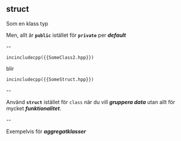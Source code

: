 ## struct

Som en klass typ

Men, allt är **`public`** istället för **`private`** per ***default***

--

```cpp[1]
incincludecpp({{SomeClass2.hpp}})
```

blir

```cpp[1]
incincludecpp({{SomeStruct.hpp}})
```

--

Använd **`struct`** istället för `class` när du vill ***gruppera data*** utan allt för mycket ***funktionalitet***. 

--

Exempelvis för ***aggregatklasser***
